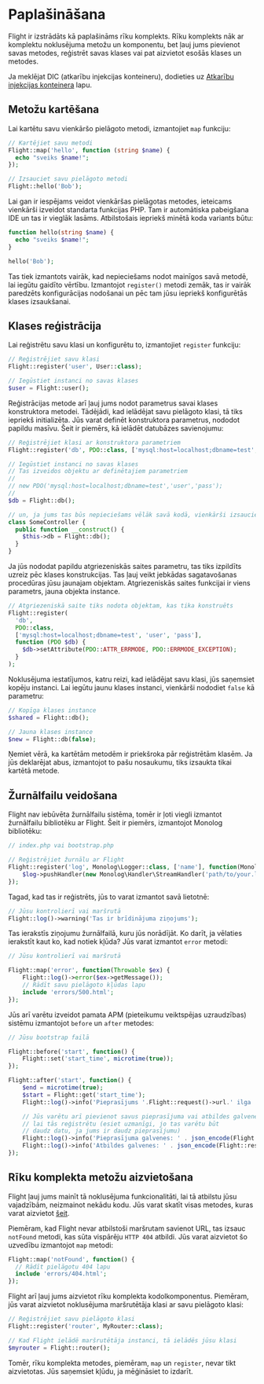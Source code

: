 # Paplašināšana

Flight ir izstrādāts kā paplašināms rīku komplekts. Rīku komplekts nāk ar komplektu
noklusējuma metožu un komponentu, bet ļauj jums pievienot savas metodes,
reģistrēt savas klases vai pat aizvietot esošās klases un metodes.

Ja meklējat DIC (atkarību injekcijas konteineru), dodieties uz
[Atkarību injekcijas konteinera](dependency-injection-container) lapu.

## Metožu kartēšana

Lai kartētu savu vienkāršo pielāgoto metodi, izmantojiet `map` funkciju:

```php
// Kartējiet savu metodi
Flight::map('hello', function (string $name) {
  echo "sveiks $name!";
});

// Izsauciet savu pielāgoto metodi
Flight::hello('Bob');
```

Lai gan ir iespējams veidot vienkāršas pielāgotas metodes, ieteicams vienkārši izveidot
standarta funkcijas PHP. Tam ir automātiska pabeigšana IDE un tas ir vieglāk lasāms.
Atbilstošais iepriekš minētā koda variants būtu:

```php
function hello(string $name) {
  echo "sveiks $name!";
}

hello('Bob');
```

Tas tiek izmantots vairāk, kad nepieciešams nodot mainīgos savā metodē, lai iegūtu gaidīto
vērtību. Izmantojot `register()` metodi zemāk, tas ir vairāk paredzēts konfigurācijas
nodošanai un pēc tam jūsu iepriekš konfigurētās klases izsaukšanai.

## Klases reģistrācija

Lai reģistrētu savu klasi un konfigurētu to, izmantojiet `register` funkciju:

```php
// Reģistrējiet savu klasi
Flight::register('user', User::class);

// Iegūstiet instanci no savas klases
$user = Flight::user();
```

Reģistrācijas metode arī ļauj jums nodot parametrus savai klases
konstruktora metodei. Tādējādi, kad ielādējat savu pielāgoto klasi, tā tiks iepriekš
initializēta. Jūs varat definēt konstruktora parametrus, nododot papildu masīvu.
Šeit ir piemērs, kā ielādēt datubāzes savienojumu:

```php
// Reģistrējiet klasi ar konstruktora parametriem
Flight::register('db', PDO::class, ['mysql:host=localhost;dbname=test', 'user', 'pass']);

// Iegūstiet instanci no savas klases
// Tas izveidos objektu ar definētajiem parametriem
//
// new PDO('mysql:host=localhost;dbname=test','user','pass');
//
$db = Flight::db();

// un, ja jums tas būs nepieciešams vēlāk savā kodā, vienkārši izsauciet to pašu metodi vēlreiz
class SomeController {
  public function __construct() {
	$this->db = Flight::db();
  }
}
```

Ja jūs nododat papildu atgriezeniskās saites parametru, tas tiks izpildīts uzreiz
pēc klases konstrukcijas. Tas ļauj veikt jebkādas sagatavošanas procedūras jūsu
jaunajam objektam. Atgriezeniskās saites funkcijai ir viens parametrs, jauna objekta instance.

```php
// Atgriezeniskā saite tiks nodota objektam, kas tika konstruēts
Flight::register(
  'db',
  PDO::class,
  ['mysql:host=localhost;dbname=test', 'user', 'pass'],
  function (PDO $db) {
    $db->setAttribute(PDO::ATTR_ERRMODE, PDO::ERRMODE_EXCEPTION);
  }
);
```

Noklusējuma iestatījumos, katru reizi, kad ielādējat savu klasi, jūs saņemsiet kopēju instanci.
Lai iegūtu jaunu klases instanci, vienkārši nododiet `false` kā parametru:

```php
// Kopīga klases instance
$shared = Flight::db();

// Jauna klases instance
$new = Flight::db(false);
```

Ņemiet vērā, ka kartētām metodēm ir priekšroka pār reģistrētām klasēm. Ja jūs
deklarējat abus, izmantojot to pašu nosaukumu, tiks izsaukta tikai kartētā metode.

## Žurnālfailu veidošana

Flight nav iebūvēta žurnālfailu sistēma, tomēr ir ļoti viegli
izmantot žurnālfailu bibliotēku ar Flight. Šeit ir piemērs, izmantojot Monolog
bibliotēku:

```php
// index.php vai bootstrap.php

// Reģistrējiet žurnālu ar Flight
Flight::register('log', Monolog\Logger::class, ['name'], function(Monolog\Logger $log) {
    $log->pushHandler(new Monolog\Handler\StreamHandler('path/to/your.log', Monolog\Logger::WARNING));
});
```

Tagad, kad tas ir reģistrēts, jūs to varat izmantot savā lietotnē:

```php
// Jūsu kontrolierī vai maršrutā
Flight::log()->warning('Tas ir brīdinājuma ziņojums');
```

Tas ierakstīs ziņojumu žurnālfailā, kuru jūs norādījāt. Ko darīt, ja vēlaties ierakstīt kaut ko, kad
notiek kļūda? Jūs varat izmantot `error` metodi:

```php
// Jūsu kontrolierī vai maršrutā

Flight::map('error', function(Throwable $ex) {
	Flight::log()->error($ex->getMessage());
	// Rādīt savu pielāgoto kļūdas lapu
	include 'errors/500.html';
});
```

Jūs arī varētu izveidot pamata APM (pieteikumu veiktspējas uzraudzības) sistēmu
izmantojot `before` un `after` metodes:

```php
// Jūsu bootstrap failā

Flight::before('start', function() {
	Flight::set('start_time', microtime(true));
});

Flight::after('start', function() {
	$end = microtime(true);
	$start = Flight::get('start_time');
	Flight::log()->info('Pieprasījums '.Flight::request()->url.' ilga ' . round($end - $start, 4) . ' sekundes');

	// Jūs varētu arī pievienot savus pieprasījuma vai atbildes galvenes
	// lai tās reģistrētu (esiet uzmanīgi, jo tas varētu būt
	// daudz datu, ja jums ir daudz pieprasījumu)
	Flight::log()->info('Pieprasījuma galvenes: ' . json_encode(Flight::request()->headers));
	Flight::log()->info('Atbildes galvenes: ' . json_encode(Flight::response()->headers));
});
```

## Rīku komplekta metožu aizvietošana

Flight ļauj jums mainīt tā noklusējuma funkcionalitāti, lai tā atbilstu jūsu vajadzībām,
neizmainot nekādu kodu. Jūs varat skatīt visas metodes, kuras varat aizvietot [šeit](/learn/api).

Piemēram, kad Flight nevar atbilstoši maršrutam savienot URL, tas izsauc `notFound`
metodi, kas sūta vispārēju `HTTP 404` atbildi. Jūs varat aizvietot šo uzvedību
izmantojot `map` metodi:

```php
Flight::map('notFound', function() {
  // Rādīt pielāgotu 404 lapu
  include 'errors/404.html';
});
```

Flight arī ļauj jums aizvietot rīku komplekta kodolkomponentus.
Piemēram, jūs varat aizvietot noklusējuma maršrutētāja klasi ar savu pielāgoto klasi:

```php
// Reģistrējiet savu pielāgoto klasi
Flight::register('router', MyRouter::class);

// Kad Flight ielādē maršrutētāja instanci, tā ielādēs jūsu klasi
$myrouter = Flight::router();
```

Tomēr, rīku komplekta metodes, piemēram, `map` un `register`, nevar tikt aizvietotas. Jūs
saņemsiet kļūdu, ja mēģināsiet to izdarīt.